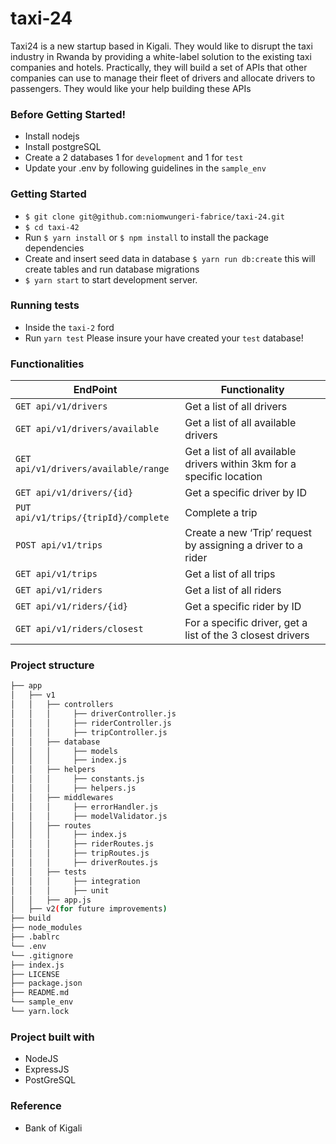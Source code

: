 # taxi-24
Taxi24 is a new startup based in Kigali. They would like to disrupt the taxi industry in Rwanda by providing a white-label solution to the existing taxi companies and hotels. Practically, they will build a set of APIs that other companies can use to manage their fleet of drivers and allocate drivers to passengers. They would like your help building these APIs

### Before Getting Started!
- Install nodejs
- Install postgreSQL
- Create a 2 databases 1 for `development` and 1 for `test`
- Update your .env by following guidelines in the `sample_env`

### Getting Started
- `$ git clone git@github.com:niomwungeri-fabrice/taxi-24.git`
- `$ cd taxi-42`
- Run `$ yarn install` or `$ npm install` to install the package dependencies
- Create and insert seed data in database `$ yarn run db:create` this will create tables and run database migrations
- `$ yarn start` to start development server.

### Running tests
- Inside the `taxi-2` ford
- Run `yarn test` Please insure your have created your `test` database!

### Functionalities
| EndPoint                     | Functionality             |
| ---------------------------- | ------------------------- |
| `GET api/v1/drivers`               | Get a list of all drivers         |
| `GET api/v1/drivers/available`              | Get a list of all available drivers           |
| `GET api/v1/drivers/available/range`     | Get a list of all available drivers within 3km for a specific location |
| `GET api/v1/drivers/{id}`           | Get a specific driver by ID          |
| `PUT api/v1/trips/{tripId}/complete`| Complete a trip        |
| `POST api/v1/trips`              | Create a new ‘Trip’ request by assigning a driver to a rider           |
| `GET api/v1/trips`              | Get a list of all trips |
| `GET api/v1/riders`    | Get a list of all riders          |
| `GET api/v1/riders/{id}` | Get a specific rider by ID           |
| `GET api/v1/riders/closest` | For a specific driver, get a list of the 3 closest drivers           |

### Project structure

```bash
├── app
│   ├── v1
│   │   ├── controllers
│   │   │     ├── driverController.js
│   │   │     ├── riderController.js
│   │   │     ├── tripController.js
│   │   ├── database
│   │   │     ├── models
│   │   │     ├── index.js
│   │   ├── helpers
│   │   │     ├── constants.js
│   │   │     ├── helpers.js
│   │   ├── middlewares
│   │   │     ├── errorHandler.js
│   │   │     ├── modelValidator.js
│   │   ├── routes
│   │   │     ├── index.js
│   │   │     ├── riderRoutes.js
│   │   │     ├── tripRoutes.js
│   │   │     ├── driverRoutes.js
│   │   ├── tests
│   │   │     ├── integration
│   │   │     ├── unit
│   │   ├── app.js
│   ├── v2(for future improvements)
├── build
├── node_modules
├── .bablrc
└── .env
└── .gitignore
├── index.js
├── LICENSE
├── package.json
├── README.md
└── sample_env
└── yarn.lock
```
### Project built with
- NodeJS
- ExpressJS
- PostGreSQL

### Reference
- Bank of Kigali